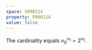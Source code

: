 ```yaml
---
space: S000214
property: P000114
value: false
---
```


The cardinality equals $\aleph_0^{\aleph_1}=2^{\aleph_1}$.
